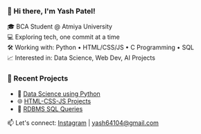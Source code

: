 ### 👋 Hi there, I'm Yash Patel!
🎓 BCA Student @ Atmiya University  
💻 Exploring tech, one commit at a time  
🛠️ Working with: Python • HTML/CSS/JS • C Programming • SQL  
📈 Interested in: Data Science, Web Dev, AI Projects  

### 🚀 Recent Projects
- 🔢 [Data Science using Python](https://github.com/yashtarapara25/DATA-SCINCE-USING-PYTHON)
- 🌐 [HTML-CSS-JS Projects](https://github.com/yashtarapara25/HTML-CSS-JS)
- 💾 [RDBMS SQL Queries](https://github.com/yashtarapara25/RDBMS)

📫 Let's connect: [Instagram](https://www.instagram.com/yashx_1202) | yash64104@gmail.com
